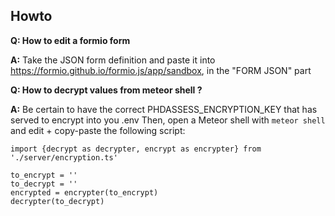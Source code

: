## Howto

**Q: How to edit a formio form**

**A:** Take the JSON form definition and paste it into https://formio.github.io/formio.js/app/sandbox, in the "FORM JSON" part


**Q: How to decrypt values from meteor shell ?**

**A:** Be certain to have the correct PHDASSESS_ENCRYPTION_KEY that has served to encrypt into you .env
Then, open a Meteor shell with `meteor shell` and edit + copy-paste the following script:
  ```
  import {decrypt as decrypter, encrypt as encrypter} from './server/encryption.ts'

  to_encrypt = ''
  to_decrypt = ''
  encrypted = encrypter(to_encrypt)
  decrypter(to_decrypt)
  ```
